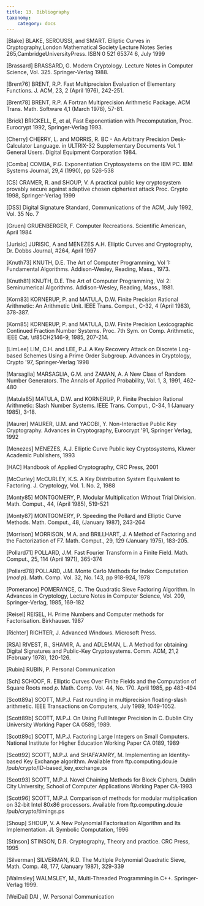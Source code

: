 ```yaml
---
title: 13. Bibliography
taxonomy:
    category: docs
---
```


\[Blake\] BLAKE, SEROUSSI, and SMART. Elliptic Curves in Cryptography,London Mathematical Society Lecture Notes Series 265,CambridgeUniversityPress. ISBN 0 521 65374 6, July 1999

\[Brassard\] BRASSARD, G. Modern Cryptology. Lecture Notes in Computer Science, Vol. 325. Springer-Verlag 1988.

\[Brent76\] BRENT, R.P. Fast Multiprecision Evaluation of Elementary Functions. J. ACM, 23, 2 (April 1976), 242-251.

\[Brent78\] BRENT, R.P. A Fortran Multiprecision Arithmetic Package. ACM Trans. Math. Software 4,1 (March 1978), 57-81.

\[Brick\] BRICKELL, E, et al, Fast Exponentiation with Precomputation, Proc. Eurocrypt 1992, Springer-Verlag 1993.

\[Cherry\] CHERRY, L. and MORRIS, R. BC - An Arbitrary Precision Desk-Calculator Language. in ULTRIX-32 Supplementary Documents Vol. 1 General Users. Digital Equipment Corporation 1984.

\[Comba\] COMBA, P.G. Exponentiation Cryptosystems on the IBM PC. IBM Systems Journal, 29,4 (1990), pp 526-538

\[CS\] CRAMER, R. and SHOUP, V. A practical public key cryptosystem provably secure against adaptive chosen ciphertext attack Proc. Crypto 1998, Springer-Verlag 1999

\[DSS\] Digital Signature Standard, Communications of the ACM, July 1992, Vol. 35 No. 7

\[Gruen\] GRUENBERGER, F. Computer Recreations. Scientific American, April 1984

\[Jurisic\] JURISIC, A and MENEZES A.H. Elliptic Curves and Cryptography, Dr. Dobbs Journal, \#264, April 1997

\[Knuth73\] KNUTH, D.E. The Art of Computer Programming, Vol 1: Fundamental Algorithms. Addison-Wesley, Reading, Mass., 1973.

\[Knuth81\] KNUTH, D.E. The Art of Computer Programming, Vol 2: Seminumerical Algorithms. Addison-Wesley, Reading, Mass., 1981.

\[Korn83\] KORNERUP, P. and MATULA, D.W. Finite Precision Rational Arithmetic: An Arithmetic Unit. IEEE Trans. Comput., C-32, 4 (April 1983), 378-387.

\[Korn85\] KORNERUP, P. and MATULA, D.W. Finite Precision Lexicographic Continued Fraction Number Systems. Proc. 7th Sym. on Comp. Arithmetic, IEEE Cat. \\\#85CH2146-9, 1985, 207-214.

\[LimLee\] LIM, C.H. and LEE, P.J. A Key Recovery Attack on Discrete Log-based Schemes Using a Prime Order Subgroup. Advances in Cryptology, Crypto '97, Springer-Verlag 1998

\[Marsaglia\] MARSAGLIA, G.M. and ZAMAN, A. A New Class of Random Number Generators. The Annals of Applied Probability, Vol. 1, 3, 1991, 462-480

\[Matula85\] MATULA, D.W. and KORNERUP, P. Finite Precision Rational Arithmetic: Slash Number Systems. IEEE Trans. Comput., C-34, 1 (January 1985), 3-18.

\[Maurer\] MAURER, U.M. and YACOBI, Y. Non-Interactive Public Key Cryptography. Advances in Cryptography, Eurocrypt '91, Springer Verlag, 1992

\[Menezes\] MENEZES, A.J. Elliptic Curve Public key Cryptosystems, Kluwer Academic Publishers, 1993

\[HAC\] Handbook of Applied Cryptography, CRC Press, 2001

\[McCurley\] McCURLEY, K.S. A Key Distribution System Equivalent to Factoring. J. Cryptology, Vol. 1. No. 2, 1988

\[Monty85\] MONTGOMERY, P. Modular Multiplication Without Trial Division. Math. Comput., 44, (April 1985), 519-521

\[Monty87\] MONTGOMERY, P. Speeding the Pollard and Elliptic Curve Methods. Math. Comput., 48, (January 1987), 243-264

\[Morrison\] MORRISON, M.A. and BRILLHART, J. A Method of Factoring and the Factorization of F7. Math. Comput., 29, 129 (January 1975), 183-205.

\[Pollard71\] POLLARD, J.M. Fast Fourier Transform in a Finite Field. Math. Comput., 25, 114 (April 1971), 365-374

\[Pollard78\] POLLARD, J.M. Monte Carlo Methods for Index Computation (*mod p*). Math. Comp. Vol. 32, No. 143, pp 918-924, 1978

\[Pomerance\] POMERANCE, C. The Quadratic Sieve Factoring Algorithm. In Advances in Cryptology, Lecture Notes in Computer Science, Vol. 209, Springer-Verlag, 1985, 169-182

\[Reisel\] REISEL, H. Prime Numbers and Computer methods for Factorisation. Birkhauser. 1987

\[Richter\] RICHTER, J. Advanced Windows. Microsoft Press.

\[RSA\] RIVEST, R., SHAMIR, A. and ADLEMAN, L. A Method for obtaining Digital Signatures and Public-Key Cryptosystems. Comm. ACM, 21,2 (February 1978), 120-126.

\[Rubin\] RUBIN, P. Personal Communication

\[Sch\] SCHOOF, R. Elliptic Curves Over Finite Fields and the Computation of Square Roots mod *p*. Math. Comp. Vol. 44, No. 170. April 1985, pp 483-494

\[Scott89a\] SCOTT, M.P.J. Fast rounding in multiprecision floating-slash arithmetic. IEEE Transactions on Computers, July 1989, 1049-1052.

\[Scott89b\] SCOTT, M.P.J. On Using Full Integer Precision in C. Dublin City University Working Paper CA 0589, 1989.

\[Scott89c\] SCOTT, M.P.J. Factoring Large Integers on Small Computers. National Institute for Higher Education Working Paper CA 0189, 1989

\[Scott92\] SCOTT, M.P.J. and SHAFA'AMRY, M. Implementing an Identity-based Key Exchange algorithm. Available from ftp.computing.dcu.ie /pub/crypto/ID-based\_key\_exchange.ps

\[Scott93\] SCOTT, M.P.J. Novel Chaining Methods for Block Ciphers, Dublin City University, School of Computer Applications Working Paper CA-1993

\[Scott96\] SCOTT, M.P.J. Comparison of methods for modular multiplication on 32-bit Intel 80x86 processors. Available from ftp.computing.dcu.ie /pub/crypto/timings.ps

\[Shoup\] SHOUP, V. A New Polynomial Factorisation Algorithm and Its Implementation. Jl. Symbolic Computation, 1996

\[Stinson\] STINSON, D.R. Cryptography, Theory and practice. CRC Press, 1995

\[Silverman\] SILVERMAN, R.D. The Multiple Polynomial Quadratic Sieve, Math. Comp. 48, 177, (January 1987), 329-339

\[Walmsley\] WALMSLEY, M., Multi-Threaded Programming in C++. Springer-Verlag 1999.

\[WeiDai\] DAI , W. Personal Communication
